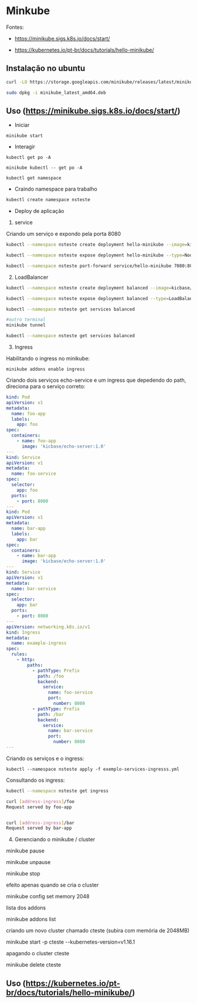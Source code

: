 # Minkube

Fontes:

- https://minikube.sigs.k8s.io/docs/start/

- https://kubernetes.io/pt-br/docs/tutorials/hello-minikube/

 
## Instalação no ubuntu


```bash
curl -LO https://storage.googleapis.com/minikube/releases/latest/minikube_latest_amd64.deb

sudo dpkg -i minikube_latest_amd64.deb
```

## Uso (https://minikube.sigs.k8s.io/docs/start/)

- Iniciar

```shell
minikube start
```
- Interagir

```shell
kubectl get po -A

minikube kubectl -- get po -A

kubectl get namespace
```

- Craindo namespace para trabalho

```bash
kubectl create namespace nsteste
```

- Deploy de aplicação

1. service

Criando um serviço e expondo pela porta 8080

```bash
kubectl --namespace nsteste create deployment hello-minikube --image=kicbase/echo-server:1.0

kubectl --namespace nsteste expose deployment hello-minikube --type=NodePort --port=8080

kubectl --namespace nsteste port-forward service/hello-minikube 7080:8080
```

2. LoadBalancer

```bash
kubectl --namespace nsteste create deployment balanced --image=kicbase/echo-server:1.0

kubectl --namespace nsteste expose deployment balanced --type=LoadBalancer --port=8090

kubectl --namespace nsteste get services balanced

#outro terminal
minikube tunnel

kubectl --namespace nsteste get services balanced
```

3. Ingress

Habilitando o ingress no minikube:

```shell
minikube addons enable ingress
```

Criando dois serviços echo-service e um ingress que depedendo do path, direciona para o serviço correto:

```yaml
kind: Pod
apiVersion: v1
metadata:
  name: foo-app
  labels:
    app: foo
spec:
  containers:
    - name: foo-app
      image: 'kicbase/echo-server:1.0'
---
kind: Service
apiVersion: v1
metadata:
  name: foo-service
spec:
  selector:
    app: foo
  ports:
    - port: 8080
---
kind: Pod
apiVersion: v1
metadata:
  name: bar-app
  labels:
    app: bar
spec:
  containers:
    - name: bar-app
      image: 'kicbase/echo-server:1.0'
---
kind: Service
apiVersion: v1
metadata:
  name: bar-service
spec:
  selector:
    app: bar
  ports:
    - port: 8080
---
apiVersion: networking.k8s.io/v1
kind: Ingress
metadata:
  name: example-ingress
spec:
  rules:
    - http:
        paths:
          - pathType: Prefix
            path: /foo
            backend:
              service:
                name: foo-service
                port:
                  number: 8080
          - pathType: Prefix
            path: /bar
            backend:
              service:
                name: bar-service
                port:
                  number: 8080
---
```

Criando os serviços e o ingress:

```shell
kubectl --namespace nsteste apply -f exemplo-services-ingresss.yml
```
Consultando os ingress:

```bash
kubectl --namespace nsteste get ingress

curl [address-ingress]/foo
Request served by foo-app


curl [address-ingress]/bar
Request served by bar-app
```

4. Gerenciando o minikube / cluster



minikube pause

minikube unpause

minikube stop


efeito apenas quando se cria o cluster

minikube config set memory 2048


lista dos addons

minikube addons list

criando um novo cluster chamado cteste (subira com memória de 2048MB)

minikube start -p cteste --kubernetes-version=v1.16.1

apagando o cluster cteste

minikube delete cteste


## Uso (https://kubernetes.io/pt-br/docs/tutorials/hello-minikube/)